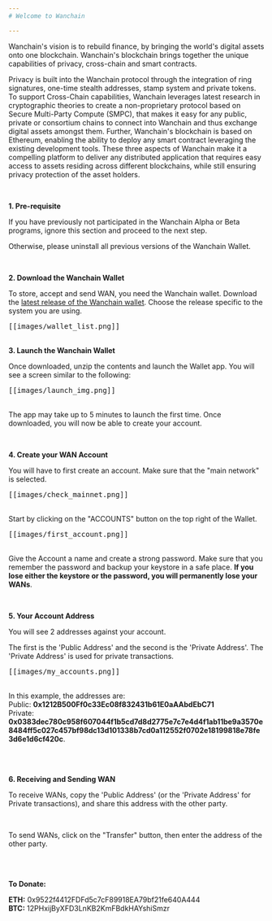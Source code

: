 ```yaml
---
# Welcome to Wanchain

---
```

Wanchain's vision is to rebuild finance, by bringing the world's digital assets onto one blockchain. Wanchain's blockchain brings together the unique capabilities of privacy, cross-chain and smart contracts.

Privacy is built into the Wanchain protocol through the integration of ring signatures, one-time stealth addresses, stamp system and private tokens. To support Cross-Chain capabilities, Wanchain leverages latest research in cryptographic theories to create a non-proprietary protocol based on Secure Multi-Party Compute (SMPC), that makes it easy for any public, private or consortium chains to connect into Wanchain and thus exchange digital assets amongst them. Further, Wanchain's blockchain is based on Ethereum, enabling the ability to deploy any smart contract leveraging the existing development tools. These three aspects of Wanchain make it a compelling platform to deliver any distributed application that requires easy access to assets residing across different blockchains, while still ensuring privacy protection of the asset holders.

<br>

**1. Pre-requisite**

If you have previously not participated in the Wanchain Alpha or Beta programs, ignore this section and proceed to the next step.

Otherwise, please uninstall all previous versions of the Wanchain Wallet.

<br> 

**2. Download the Wanchain Wallet**

To store, accept and send WAN, you need the Wanchain wallet. Download the [latest release of the Wanchain wallet](https://github.com/wanchain/go-wanchain/releases/tag/v1.0.0). Choose the release specific to the system you are using.

<kbd>
[[images/wallet_list.png]]
</kbd>

<br>
<br>

**3. Launch the Wanchain Wallet**

Once downloaded, unzip the contents and launch the Wallet app. You will see a screen similar to the following:

<kbd>
[[images/launch_img.png]]
</kbd>

<br>
<br>

The app may take up to 5 minutes to launch the first time. Once downloaded, you will now be able to create your account.

<br>

**4. Create your WAN Account**

You will have to first create an account. Make sure that the "main network" is selected.

<kbd>
[[images/check_mainnet.png]]
</kbd>

<br>
<br>

Start by clicking on the "ACCOUNTS" button on the top right of the Wallet.

<kbd>
[[images/first_account.png]]
</kbd>

<br>
<br>

Give the Account a name and create a strong password. Make sure that you remember the password and backup your keystore in a safe place. **If you lose either the keystore or the password, you will permanently lose your WANs**.

<br>

**5. Your Account Address**

You will see 2 addresses against your account.

The first is the 'Public Address' and the second is the 'Private Address'. The 'Private Address' is used for private transactions.

<kbd>
[[images/my_accounts.png]]
</kbd>

<br>
<br>

In this example, the addresses are:
<br>
Public: **0x1212B500Ff0c33Ec08f832431b61E0aAAbdEbC71** 
<br>
Private: **0x0383dec780c958f607044f1b5cd7d8d2775e7c7e4d4f1ab11be9a3570e8484ff5c027c457bf98dc13d101338b7cd0a112552f0702e18199818e78fe3d6e1d6cf420c**.

<br>
<br>

**6. Receiving and Sending WAN**

To receive WANs, copy the 'Public Address' (or the 'Private Address' for Private transactions), and share this address with the other party.

<br>

To send WANs, click on the "Transfer" button, then enter the address of the other party.


<br>
<br>

**To Donate:**

**ETH:** 0x9522f4412FDFd5c7cF89918EA79bf21fe640A444
<br>
**BTC:** 12PHxijByXFD3LnKB2KmFBdkHAYshiSmzr